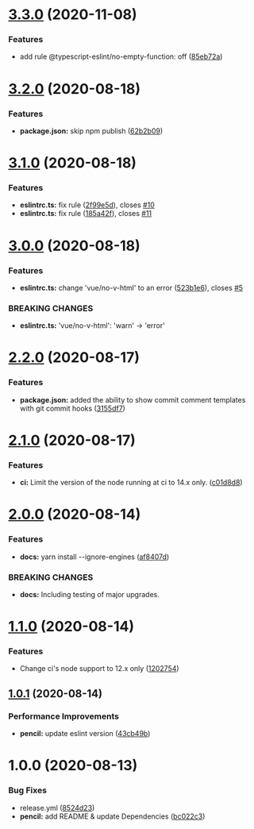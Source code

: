 # [3.3.0](https://github.com/ushironoko/eslint-plugin-ushironoko-vue/compare/v3.2.0...v3.3.0) (2020-11-08)


### Features

* add rule @typescript-eslint/no-empty-function: off ([85eb72a](https://github.com/ushironoko/eslint-plugin-ushironoko-vue/commit/85eb72a052686c286f2497fcc878a9929daccf64))

# [3.2.0](https://github.com/ushironoko/eslint-plugin-ushironoko-vue/compare/v3.1.0...v3.2.0) (2020-08-18)


### Features

* **package.json:** skip npm publish ([62b2b09](https://github.com/ushironoko/eslint-plugin-ushironoko-vue/commit/62b2b090859c13b5e0f37b8f3a78fd3b59ac6117))

# [3.1.0](https://github.com/ushironoko/eslint-plugin-ushironoko-vue/compare/v3.0.0...v3.1.0) (2020-08-18)


### Features

* **eslintrc.ts:** fix rule ([2f99e5d](https://github.com/ushironoko/eslint-plugin-ushironoko-vue/commit/2f99e5d775c612041b054ae8ebd9e6dd3bb1aba2)), closes [#10](https://github.com/ushironoko/eslint-plugin-ushironoko-vue/issues/10)
* **eslintrc.ts:** fix rule ([185a42f](https://github.com/ushironoko/eslint-plugin-ushironoko-vue/commit/185a42f576b8da43614de5a49f0f0f08ddba1358)), closes [#11](https://github.com/ushironoko/eslint-plugin-ushironoko-vue/issues/11)

# [3.0.0](https://github.com/ushironoko/eslint-plugin-ushironoko-vue/compare/v2.2.0...v3.0.0) (2020-08-18)


### Features

* **eslintrc.ts:** change 'vue/no-v-html' to an error ([523b1e6](https://github.com/ushironoko/eslint-plugin-ushironoko-vue/commit/523b1e6f9a35878caff5ac1ff3c5f797aa90871d)), closes [#5](https://github.com/ushironoko/eslint-plugin-ushironoko-vue/issues/5)


### BREAKING CHANGES

* **eslintrc.ts:** 'vue/no-v-html': 'warn' -> 'error'

# [2.2.0](https://github.com/ushironoko/eslint-plugin-ushironoko-vue/compare/v2.1.0...v2.2.0) (2020-08-17)


### Features

* **package.json:** added the ability to show commit comment templates with git commit hooks ([3155df7](https://github.com/ushironoko/eslint-plugin-ushironoko-vue/commit/3155df731ed287812bc202dd34378cf58488e13f))

# [2.1.0](https://github.com/ushironoko/eslint-plugin-ushironoko-vue/compare/v2.0.0...v2.1.0) (2020-08-17)


### Features

* **ci:** Limit the version of the node running at ci to 14.x only. ([c01d8d8](https://github.com/ushironoko/eslint-plugin-ushironoko-vue/commit/c01d8d87422a3df5e2e9a332cb0986c546841f81))

# [2.0.0](https://github.com/ushironoko/eslint-plugin-ushironoko-vue/compare/v1.1.0...v2.0.0) (2020-08-14)


### Features

* **docs:** yarn install --ignore-engines ([af8407d](https://github.com/ushironoko/eslint-plugin-ushironoko-vue/commit/af8407d8542398d8fca92295e240d80361d9e810))


### BREAKING CHANGES

* **docs:** Including testing of major upgrades.

# [1.1.0](https://github.com/ushironoko/eslint-plugin-ushironoko-vue/compare/v1.0.1...v1.1.0) (2020-08-14)


### Features

* Change ci's node support to 12.x only ([1202754](https://github.com/ushironoko/eslint-plugin-ushironoko-vue/commit/12027547af14508888958b67591a81687b3c25d1))

## [1.0.1](https://github.com/ushironoko/eslint-plugin-ushironoko-vue/compare/v1.0.0...v1.0.1) (2020-08-14)


### Performance Improvements

* **pencil:** update eslint version ([43cb49b](https://github.com/ushironoko/eslint-plugin-ushironoko-vue/commit/43cb49bea363315e7d777a96d17f9b5e95e5508e))

# 1.0.0 (2020-08-13)


### Bug Fixes

* release.yml ([8524d23](https://github.com/ushironoko/eslint-plugin-ushironoko-vue/commit/8524d238de80ac4bb24392fdd8329a45ab64da45))
* **pencil:** add README & update Dependencies ([bc022c3](https://github.com/ushironoko/eslint-plugin-ushironoko-vue/commit/bc022c32a3c49bfce66afa6ecec640e609b0b603))

